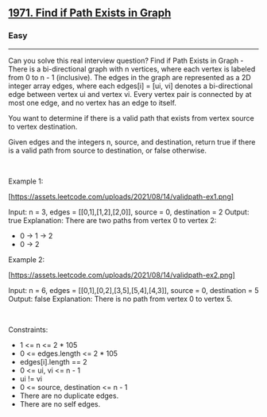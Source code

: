 <h2><a href="https://leetcode.com/problems/find-if-path-exists-in-graph/">1971. Find if Path Exists in Graph</a></h2><h3>Easy</h3><hr>Can you solve this real interview question? Find if Path Exists in Graph - There is a bi-directional graph with n vertices, where each vertex is labeled from 0 to n - 1 (inclusive). The edges in the graph are represented as a 2D integer array edges, where each edges[i] = [ui, vi] denotes a bi-directional edge between vertex ui and vertex vi. Every vertex pair is connected by at most one edge, and no vertex has an edge to itself.

You want to determine if there is a valid path that exists from vertex source to vertex destination.

Given edges and the integers n, source, and destination, return true if there is a valid path from source to destination, or false otherwise.

 

Example 1:

[https://assets.leetcode.com/uploads/2021/08/14/validpath-ex1.png]


Input: n = 3, edges = [[0,1],[1,2],[2,0]], source = 0, destination = 2
Output: true
Explanation: There are two paths from vertex 0 to vertex 2:
- 0 → 1 → 2
- 0 → 2


Example 2:

[https://assets.leetcode.com/uploads/2021/08/14/validpath-ex2.png]


Input: n = 6, edges = [[0,1],[0,2],[3,5],[5,4],[4,3]], source = 0, destination = 5
Output: false
Explanation: There is no path from vertex 0 to vertex 5.


 

Constraints:

 * 1 <= n <= 2 * 105
 * 0 <= edges.length <= 2 * 105
 * edges[i].length == 2
 * 0 <= ui, vi <= n - 1
 * ui != vi
 * 0 <= source, destination <= n - 1
 * There are no duplicate edges.
 * There are no self edges.